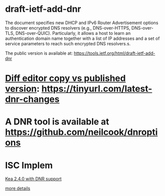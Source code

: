# draft-ietf-add-dnr

   The document specifies new DHCP and IPv6 Router Advertisement options
   to discover encrypted DNS resolvers (e.g., DNS-over-HTTPS, DNS-over-
   TLS, DNS-over-QUIC).  Particularly, it allows a host to learn an
   authentication domain name together with a list of IP addresses and a
   set of service parameters to reach such encrypted DNS resolvers.s.

The public version is available at: https://tools.ietf.org/html/draft-ietf-add-dnr 

# [Diff editor copy vs published version](https://www.ietf.org/rfcdiff?url1=draft-ietf-add-dnr&url2=https://raw.githubusercontent.com/boucadair/draft-btw-add-home-network/master/draft-ietf-add-dnr.txt): https://tinyurl.com/latest-dnr-changes


# A DNR tool is available at https://github.com/neilcook/dnroptions

# ISC Implem 

[Kea 2.4.0 with DNR support](https://www.isc.org/blogs/kea-2-4-0/)

[more details](https://reports.kea.isc.org/dev_guide/d7/dee/classisc_1_1dhcp_1_1DnrInstance.html)
